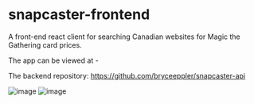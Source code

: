 # snapcaster-frontend
A front-end react client for searching Canadian websites for Magic the Gathering card prices.

The app can be viewed at -



The backend repository: https://github.com/bryceeppler/snapcaster-api

![image](https://user-images.githubusercontent.com/65413229/186745722-8404eaab-c8e0-46ba-a05a-0f362cf56268.png)
![image](https://user-images.githubusercontent.com/65413229/186745866-f35a97ee-d768-42cc-8b76-9ca795a3f214.png)
